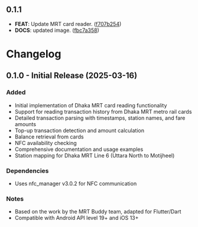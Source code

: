 ## 0.1.1

 - **FEAT**: Update MRT card reader. ([f707b254](https://github.com/yourusername/mrt_buddy_flutter/commit/f707b25494458734b7d11c8ab33851d2d711fea4))
 - **DOCS**: updated image. ([fbc7a358](https://github.com/yourusername/mrt_buddy_flutter/commit/fbc7a3584357b86bc3cd75958ca90be452b99a73))

# Changelog

## 0.1.0 - Initial Release (2025-03-16)

### Added
- Initial implementation of Dhaka MRT card reading functionality
- Support for reading transaction history from Dhaka MRT metro rail cards
- Detailed transaction parsing with timestamps, station names, and fare amounts
- Top-up transaction detection and amount calculation
- Balance retrieval from cards
- NFC availability checking
- Comprehensive documentation and usage examples
- Station mapping for Dhaka MRT Line 6 (Uttara North to Motijheel)

### Dependencies
- Uses nfc_manager v3.0.2 for NFC communication

### Notes
- Based on the work by the MRT Buddy team, adapted for Flutter/Dart
- Compatible with Android API level 19+ and iOS 13+
